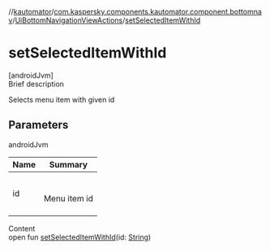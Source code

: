//[kautomator](../../index.md)/[com.kaspersky.components.kautomator.component.bottomnav](../index.md)/[UiBottomNavigationViewActions](index.md)/[setSelectedItemWithId](set-selected-item-with-id.md)



# setSelectedItemWithId  
[androidJvm]  
Brief description  


Selects menu item with given id



## Parameters  
  
androidJvm  
  
|  Name|  Summary| 
|---|---|
| id| <br><br>Menu item id<br><br>
  
  
Content  
open fun [setSelectedItemWithId](set-selected-item-with-id.md)(id: [String](https://kotlinlang.org/api/latest/jvm/stdlib/kotlin/-string/index.html))  



